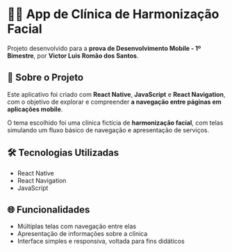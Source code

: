 # 💆‍♀️ App de Clínica de Harmonização Facial

Projeto desenvolvido para a **prova de Desenvolvimento Mobile - 1º Bimestre**, por **Victor Luis Romão dos Santos**.

## 📱 Sobre o Projeto

Este aplicativo foi criado com **React Native**, **JavaScript** e **React Navigation**, com o objetivo de explorar e compreender **a navegação entre páginas em aplicações mobile**.

O tema escolhido foi uma clínica fictícia de **harmonização facial**, com telas simulando um fluxo básico de navegação e apresentação de serviços.

## 🛠️ Tecnologias Utilizadas

- React Native
- React Navigation
- JavaScript

## 🌐 Funcionalidades

- Múltiplas telas com navegação entre elas
- Apresentação de informações sobre a clínica
- Interface simples e responsiva, voltada para fins didáticos

